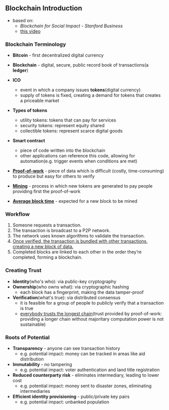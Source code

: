 ## Blockchain Introduction

- based on:    
  - *Blockchain for Social Impact - Stanford Business*
  - [this video](https://www.youtube.com/watch?v=bBC-nXj3Ng4)

### Blockchain Terminology

- **Bitcoin** - first decentralized digital currency
- **Blockchain** - digital, secure, public record book of transactions(a **ledger**)
- **ICO**
   - event in which a company issues **tokens**(digital currency)
   - supply of tokens is fixed, creating a demand for tokens that creates a priceable market
- **Types of tokens**
  - utility tokens: tokens that can pay for services
  - security tokens: represent equity shared
  - collectible tokens: represent scarce digital goods
- **Smart contract**
  - piece of code written into the blockchain
  - other applications can reference this code, allowing for automation(e.g. trigger events when conditions are met)


- **[Proof-of-work](https://youtu.be/bBC-nXj3Ng4?t=878)** - piece of data which is difficult (costly, time-consuming) to produce but easy for others to verify
- **[Mining](https://youtu.be/bBC-nXj3Ng4?t=1051)** - process in which new tokens are generated to pay people providing first the proof-of-work
- **[Average  block time](https://youtu.be/bBC-nXj3Ng4?t=1317)** - expected for a new block to be mined

### Workflow
  1. Someone requests a
transaction.
  2. The transaction is
broadcast to a
P2P network.
  3. The network uses known
algorithms to validate
the transaction.
  4. [Once verified, the
transaction is
bundled with other
transactions, creating
a new block of data.](https://youtu.be/bBC-nXj3Ng4?t=1396)
  5. Completed blocks are
linked to each other in the
order they’re completed,
forming a blockchain.

### Creating Trust
- **Identity**(who's who): via public-key cryptography
- **Ownership**(who owns what): via cryptographic hashing
  - each block has a fingerprint, making the data tamper-proof
- **Verification**(what's true): via distributed consensus
  - it is feasible for a group of people to publicly
verify that a transaction is true
  - [everybody trusts the longest chain](https://youtu.be/bBC-nXj3Ng4?t=1213)(trust provided by proof-of-work: providing a longer chain without majoritary computation power is not sustainable)

### Roots of Potential
- **Transparency** - anyone can see transaction history
  - e.g. potential impact: money can be tracked in areas like aid distribution
- **Immutability** - no tampering
  - e.g. potential impact: voter authentication and land title registration
- **Reduced counterparty risk** - eliminates intermediary, leading to lower cost
  - e.g. potential impact: money sent to disaster zones, eliminating intermediaries
- **Efficient identity provisioning** - public/private key pairs
  - e.g. potential impact: unbanked population
